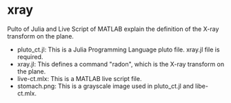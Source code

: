 # xray
Pulto of Julia and Live Script of MATLAB explain the definition of the X-ray transform on the plane.  
- pluto_ct.jl: This is a Julia Programming Language pluto file. xray.jl file is required.
- xray.jl: This defines a command "radon", which is the X-ray transform on the plane.   
- live-ct.mlx: This is a MATLAB live script file. 
- stomach.png: This is a grayscale image used in pluto_ct.jl and libe-ct.mlx.
